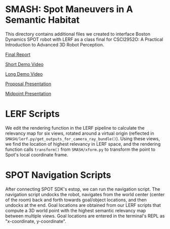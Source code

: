 # SMASH: Spot Maneuvers in A Semantic Habitat

This directory contains additional files we created to interface Boston Dynamics SPOT robot with LERF as a class final for CSCI2952O: A Practical Introduction to Advanced 3D Robot Perception.

[Final Report](https://drive.google.com/file/d/1xzpe-a9Lp_ccslDDMO_4urT6rv3kd2wU/view?usp=sharing)

[Short Demo Video](https://drive.google.com/file/d/11go2VWBHB1cKedp771yEiJ3S1b1Lqeq1/view?usp=sharing)

[Long Demo Video](https://drive.google.com/file/d/1F2oHAlvXLwsTwE7wVSbFzxwyRlOsEyvQ/view?usp=sharing)

[Proposal Presentation](https://docs.google.com/presentation/d/1mHz9nTIwlaCL6eMmy-DZaA4OrZ_4qwHNL4Ozt52mhl8/edit?usp=sharing)

[Midpoint Presentation](https://docs.google.com/presentation/d/1vF-sz-a6Kxjesg191bDGCvG-Y6Au9MacST7yZ01y-Xs/edit?usp=sharing)

# LERF Scripts

We edit the rendering function in the LERF pipeline to calculate the relevancy map for six views, rotated around a virtual origin (reflected in `SMASH/lerf.py/get_outputs_for_camera_ray_bundle()`). Using these views, we find the location of highest relevancy in LERF space, and the rendering function calls `transform()` from `SMASH/xform.py` to transform the point to Spot's local coordinate frame.

# SPOT Navigation Scripts

After connecting SPOT SDK's estop, we can run the navigation script. The navigation script undocks the robot, navigates from the world center (center of the room) back and forth towards goal/object locations, and then undocks at the end. Goal locations are obtained from our LERF scripts that compute a 3D world point with the highest semantic relevancy map between multiple views. Goal locations are entered in the terminal's REPL as "x-coordinate, y-coordinate".
